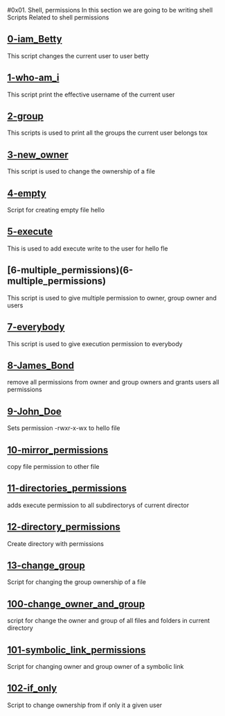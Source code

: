 #0x01. Shell, permissions
In this section we are going to be writing shell Scripts Related to shell permissions

## [0-iam_Betty](0-iam_betty)
This script changes the current user to user betty

## [1-who-am_i](1-who-am_i)
This script print the effective username of the current user

## [2-group](2-groups)
This scripts is used to print all the groups the current user belongs tox

## [3-new_owner](3-new_owner)
This script is used to change the ownership of a file

## [4-empty](4-empty)
Script for creating empty file hello

## [5-execute](5-execute)
This is used to add execute write to the user for hello fle

## [6-multiple_permissions)(6-multiple_permissions)
This script is used to give multiple permission to owner, group owner and users

## [7-everybody](7-everybody)
This script is used to give execution permission to everybody

## [8-James_Bond](8-James_Bond)
remove all permissions from owner and group owners and grants users all permissions

## [9-John_Doe](9-John_Doe)
Sets permission -rwxr-x-wx to hello file

## [10-mirror_permissions](10-mirror_permissions)
copy file permission to other file

## [11-directories_permissions](11-directories_permissions)

adds execute permission to all subdirectorys of current director

## [12-directory_permissions](12-directory_permissions)
Create directory with permissions

## [13-change_group](13-change_group)
Script for changing the group ownership of a file

## [100-change_owner_and_group](100-change_owner_and_group)
script for change the owner and group of all files and folders in current directory

## [101-symbolic_link_permissions](101-symbolic_link_permissions)
Script for changing owner and group owner of a symbolic link

## [102-if_only](102-if_only)
Script to change ownership from if only it a given user